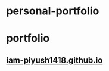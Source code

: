 # personal-portfolio
# portfolio
<h2>
  <a href="https://github.com/piyush1418">iam-piyush1418.github.io</a>
</h2>

